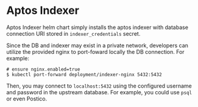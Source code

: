 # Aptos Indexer

Aptos Indexer helm chart simply installs the aptos indexer with database connection URI stored in `indexer_credentials` secret.

Since the DB and indexer may exist in a private network, developers can utilize the provided nginx to port-foward locally the DB connection. For example:

```
# ensure nginx.enabled=true
$ kubectl port-forward deployment/indexer-nginx 5432:5432
```

Then, you may connect to `localhost:5432` using the configured username and password in the upstream database. For example, you could use `psql` or even Postico.

